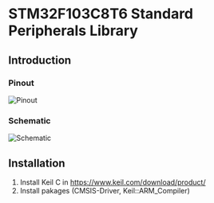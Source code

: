 # STM32F103C8T6 Standard Peripherals Library
## Introduction
### Pinout
![Pinout](https://lh6.googleusercontent.com/wYhAmRIfTgBSWtNt7KT8db70NY2XtEbobHzeHcdPY3SFLKqqIdhgkFJfxikIP2G-J9E6-mFcK-SjpiPfQuUv9yWdaE79o6oB-nglBWmMOmzwL2evWBQ9_uPq08BurhDM0pPziF4)  
### Schematic
![Schematic](https://3.bp.blogspot.com/-MwVmWSpI1Hs/XHvRZFC2FbI/AAAAAAAAAWg/ad3VmRCUdX4q23tXqF-Z2nJg7Gg0LXWqQCEwYBhgL/s1600/stm32f103c8t6_Schematic.jpg)
## Installation
1. Install Keil C in https://www.keil.com/download/product/  
2. Install pakages (CMSIS-Driver, Keil::ARM_Compiler)
